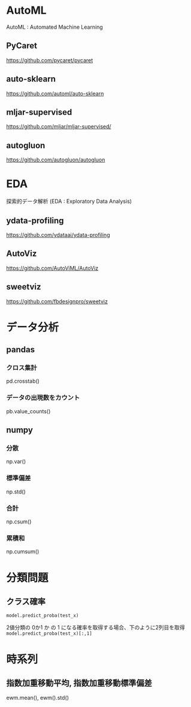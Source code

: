 # AutoML

AutoML : Automated Machine Learning

## PyCaret

https://github.com/pycaret/pycaret

## auto-sklearn

https://github.com/automl/auto-sklearn

## mljar-supervised

https://github.com/mljar/mljar-supervised/

## autogluon

https://github.com/autogluon/autogluon

# EDA

探索的データ解析 (EDA : Exploratory Data Analysis)

## ydata-profiling

https://github.com/ydataai/ydata-profiling

## AutoViz

https://github.com/AutoViML/AutoViz

## sweetviz

https://github.com/fbdesignpro/sweetviz

# データ分析

## pandas

### クロス集計

pd.crosstab()

### データの出現数をカウント

pb.value_counts()

## numpy

### 分散

np.var()

### 標準偏差

np.std()

### 合計

np.csum()

### 累積和

np.cumsum()

# 分類問題

## クラス確率

`model.predict_proba(test_x)`

2値分類の 0か1 か の 1 になる確率を取得する場合、下のように2列目を取得  
`model.predict_proba(test_x)[:,1]`

# 時系列

## 指数加重移動平均, 指数加重移動標準偏差

ewm.mean(), ewm().std()


